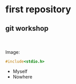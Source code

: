 # first repository
## git workshop
Image:
<img src="https://www.google.com/url?sa=i&source=images&cd=&cad=rja&uact=8&ved=2ahUKEwigsv_pstzjAhXXZCsKHbs9CdoQjRx6BAgBEAQ&url=https%3A%2F%2Fwww.pexels.com%2Fsearch%2Fflower%2F&psig=AOvVaw3tNr1_TdOuzvRvTITEc1fe&ust=1564567649415511" width="5"
height="50"
/>
```c
#include<stdio.h>
```
- Myself
- Nowhere
